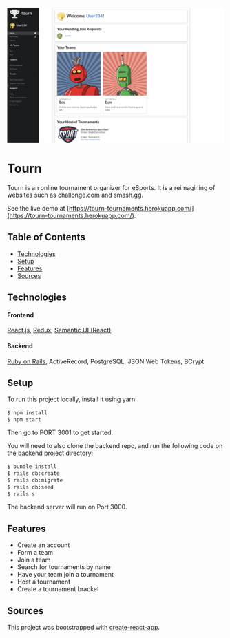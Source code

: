 ![Preview Image](/images/preview.png)

# Tourn

Tourn is an online tournament organizer for eSports. It is a reimagining of websites such as challonge.com and smash.gg.

See the live demo at [https://tourn-tournaments.herokuapp.com/](https://tourn-tournaments.herokuapp.com/).

## Table of Contents
- [Technologies](#technologies)
- [Setup](#setup)
- [Features](#features)
- [Sources](#sources)

## Technologies
#### Frontend
[React.js](https://reactjs.org/), [Redux](https://redux.js.org/basics/usage-with-react), [Semantic UI (React)](https://react.semantic-ui.com/)

#### Backend
[Ruby on Rails](https://rubyonrails.org/), ActiveRecord, PostgreSQL, JSON Web Tokens, BCrypt

## Setup
To run this project locally, install it using yarn:

```
$ npm install
$ npm start
```
Then go to PORT 3001 to get started.

You will need to also clone the backend repo, and run the following code on the backend project directory:

```
$ bundle install
$ rails db:create
$ rails db:migrate
$ rails db:seed
$ rails s
```
The backend server will run on Port 3000.

## Features
- Create an account
- Form a team
- Join a team
- Search for tournaments by name
- Have your team join a tournament
- Host a tournament
- Create a tournament bracket

## Sources
This project was bootstrapped with [create-react-app](https://facebook.github.io/create-react-app/docs/getting-started).
